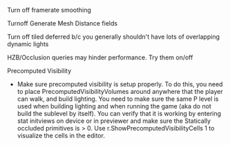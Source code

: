 Turn off framerate smoothing

Turnoff Generate Mesh Distance fields

Turn off tiled deferred b/c you generally shouldn't have lots of overlapping dynamic lights

HZB/Occlusion queries may hinder performance. Try them on/off

Precomputed Visibility

- Make sure precomputed visibility is setup properly. To do this, you need to place PrecomputedVisibilityVolumes around anywhere that the player can walk, and build lighting. You need to make sure the same P level is used when building lighting and when running the game (aka do not build the sublevel by itself). You can verify that it is working by entering stat initviews on device or in previewer and make sure the Statically occluded primitives is > 0. Use r.ShowPrecomputedVisibilityCells 1 to visualize the cells in the editor.

